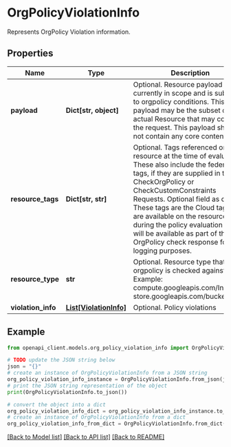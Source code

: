 # OrgPolicyViolationInfo

Represents OrgPolicy Violation information.

## Properties

Name | Type | Description | Notes
------------ | ------------- | ------------- | -------------
**payload** | **Dict[str, object]** | Optional. Resource payload that is currently in scope and is subjected to orgpolicy conditions. This payload may be the subset of the actual Resource that may come in the request. This payload should not contain any core content. | [optional] 
**resource_tags** | **Dict[str, str]** | Optional. Tags referenced on the resource at the time of evaluation. These also include the federated tags, if they are supplied in the CheckOrgPolicy or CheckCustomConstraints Requests. Optional field as of now. These tags are the Cloud tags that are available on the resource during the policy evaluation and will be available as part of the OrgPolicy check response for logging purposes. | [optional] 
**resource_type** | **str** | Optional. Resource type that the orgpolicy is checked against. Example: compute.googleapis.com/Instance, store.googleapis.com/bucket | [optional] 
**violation_info** | [**List[ViolationInfo]**](ViolationInfo.md) | Optional. Policy violations | [optional] 

## Example

```python
from openapi_client.models.org_policy_violation_info import OrgPolicyViolationInfo

# TODO update the JSON string below
json = "{}"
# create an instance of OrgPolicyViolationInfo from a JSON string
org_policy_violation_info_instance = OrgPolicyViolationInfo.from_json(json)
# print the JSON string representation of the object
print(OrgPolicyViolationInfo.to_json())

# convert the object into a dict
org_policy_violation_info_dict = org_policy_violation_info_instance.to_dict()
# create an instance of OrgPolicyViolationInfo from a dict
org_policy_violation_info_from_dict = OrgPolicyViolationInfo.from_dict(org_policy_violation_info_dict)
```
[[Back to Model list]](../README.md#documentation-for-models) [[Back to API list]](../README.md#documentation-for-api-endpoints) [[Back to README]](../README.md)


